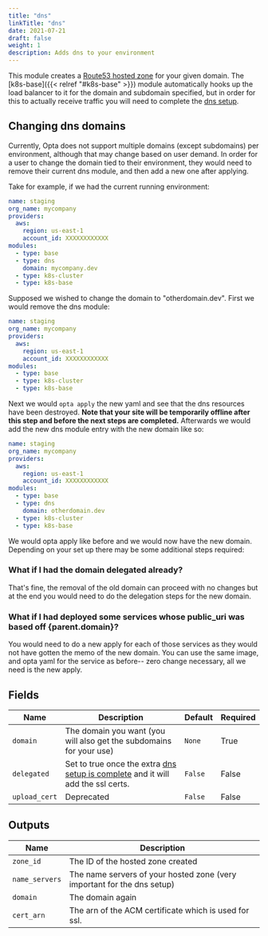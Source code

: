 ```yaml
---
title: "dns"
linkTitle: "dns"
date: 2021-07-21
draft: false
weight: 1
description: Adds dns to your environment
---
```


This module creates a [Route53 hosted zone](https://docs.aws.amazon.com/Route53/latest/DeveloperGuide/hosted-zones-working-with.html) for
your given domain. The [k8s-base]({{< relref "#k8s-base" >}}) module automatically hooks up the load balancer to it
for the domain and subdomain specified, but in order for this to actually receive traffic you will need to complete
the [dns setup](/features/ingress).


## Changing dns domains
Currently, Opta does not support multiple domains (except subdomains) per environment, although that may change
based on user demand. In order for a user to change the domain tied to their environment, they would need to
remove their current dns module, and then add a new one after applying.

Take for example, if we had the current running environment:

```yaml
name: staging
org_name: mycompany
providers:
  aws:
    region: us-east-1
    account_id: XXXXXXXXXXXX
modules:
  - type: base
  - type: dns
    domain: mycompany.dev
  - type: k8s-cluster
  - type: k8s-base
```

Supposed we wished to change the domain to "otherdomain.dev". First we would remove the dns module:

```yaml
name: staging
org_name: mycompany
providers:
  aws:
    region: us-east-1
    account_id: XXXXXXXXXXXX
modules:
  - type: base
  - type: k8s-cluster
  - type: k8s-base
```

Next we would `opta apply` the new yaml and see that the dns resources have been destroyed.
**Note that your site will be temporarily offline after this step and before the next steps are completed.**
Afterwards we would add the new dns module entry with the new domain like so:

```yaml
name: staging
org_name: mycompany
providers:
  aws:
    region: us-east-1
    account_id: XXXXXXXXXXXX
modules:
  - type: base
  - type: dns
    domain: otherdomain.dev
  - type: k8s-cluster
  - type: k8s-base
```

We would opta apply like before and we would now have the new domain. Depending on your set up there may be some
additional steps required:

### What if I had the domain delegated already?
That's fine, the removal of the old domain can proceed with no changes but at the end you would need to do the delegation
steps for the new domain.

### What if I had deployed some services whose public_uri was based off {parent.domain}?
You would need to do a new apply for each of those services as they would not have gotten the memo of the new domain.
You can use the same image, and opta yaml for the service as before-- zero change necessary, all we need is the
new apply.



## Fields


| Name      | Description | Default | Required |
| ----------- | ----------- | ------- | -------- |
| `domain` | The domain you want (you will also get the subdomains for your use) | `None` | True |
| `delegated` | Set to true once the extra [dns setup is complete](/features/ingress) and it will add the ssl certs. | `False` | False |
| `upload_cert` | Deprecated | `False` | False |

## Outputs


| Name      | Description |
| ----------- | ----------- |
| `zone_id` | The ID of the hosted zone created |
| `name_servers` | The name servers of your hosted zone (very important for the dns setup) |
| `domain` | The domain again |
| `cert_arn` | The arn of the ACM certificate which is used for ssl. |